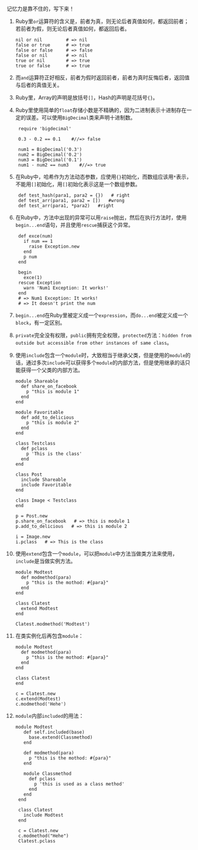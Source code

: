 记忆力是靠不住的，写下来！

1. Ruby里```or```运算符的含义是，前者为真，则无论后者真值如何，都返回前者；若前者为假，则无论后者真值如何，都返回后者。  
        
       nil or nil         # => nil
       false or true      # => true
       false or false     # => false
       false or nil       # => nil
       true or nil        # => true
       true or false      # => true

2. 而```and```运算符正好相反，前者为假时返回前者，前者为真时反悔后者，返回值与后者的真值无关。

3. Ruby里，Array的声明是放括号```[]```，Hash的声明是花括号```{}```。  

4. Ruby里使用简单的```float```存储小数是不精确的，因为二进制表示十进制存在一定的误差。可以使用```BigDecimal```类来声明十进制数。

        require 'bigdecimal'

        0.3 - 0.2 == 0.1    #//=> false

        num1 = BigDecimal('0.3')
        num2 = BigDecimal('0.2')
        num3 = BigDecimal('0.1')
        num1 - num2 == num3    #//=> true

5. 在Ruby中，哈希作为方法动态参数，应使用```{}```初始化，而数组应该用```*```表示，不能用```[]```初始化，用```[]```初始化表示这是一个数组参数。

        def test_hash(para1, para2 = {})   # right
        def test_arr(para1, para2 = [])   #wrong
        def test_arr(para1, *para2)   #right
       
6. 在Ruby中，方法中出现的异常可以用```raise```抛出，然后在执行方法时，使用```begin...end```语句，并且使用```rescue```捕获这个异常。

        def exce(num)
          if num == 1
            raise Exception.new
          end
          p num
        end

        begin 
          exce(1)
        rescue Exception
          warn 'Num1 Exception: It works!'
        end
        # => Num1 Exception: It works!
        # => It doesn't print the num

7. ```begin...end```在Ruby里被定义成一个```expression```，而```do...end```被定义成一个```block```，有一定区别。

8. ```private```完全没有权限，```public```拥有完全权限，```protected```方法：```hidden from outside but accessible from other instances of same class```。

9. 使用```include```包含一个```module```时，大致相当于继承父类，但是使用的```module```的话，通过多次```include```可以获得多个```module```的内部方法，但是使用继承的话只能获得一个父类的内部方法。

       module Shareable
         def share_on_facebook
           p "this is module 1"
         end
       end
 
       module Favoritable
         def add_to_delicious
           p "this is module 2"
         end
       end

       class Testclass
         def pclass
           p 'This is the class'
         end
       end
       
       class Post
         include Shareable
         include Favoritable
       end
        
       class Image < Testclass        
       end

       p = Post.new
       p.share_on_facebook   # => this is module 1
       p.add_to_delicious   # => this is module 2
       
       i = Image.new
       i.pclass   # => This is the class

10. 使用```extend```包含一个```module```，可以把```module```中方法当做类方法来使用，```include```是当做实例方法。  

        module Modtest
          def modmethod(para)
            p "this is the mothod: #{para}"
          end
        end

        class Clatest
          extend Modtest
        end

        Clatest.modmethod('Modtest')

11. 在类实例化后再包含```module```：
       
        module Modtest
          def modmethod(para)
            p "this is the mothod: #{para}"
          end
        end

        class Clatest
        end

        c = Clatest.new
        c.extend(Modtest)
        c.modmethod('Hehe')

12. ```module```内部```included```的用法：

        module Modtest
           def self.included(base)
             base.extend(Classmethod)
           end

           def modmethod(para)
             p "this is the mothod: #{para}"
           end

           module Classmethod
             def pclass
               p 'this is used as a class method'
             end
           end
         end 

         class Clatest
           include Modtest
         end

         c = Clatest.new
         c.modmethod("Hehe")
         Clatest.pclass
